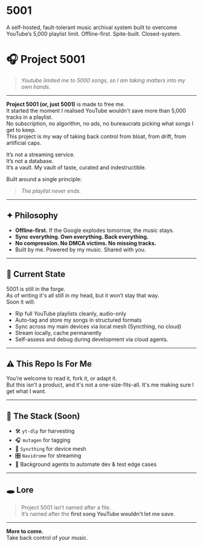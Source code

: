 # 5001
A self-hosted, fault-tolerant music archival system built to overcome YouTube’s 5,000 playlist limit. Offline-first. Spite-built. Closed-system.


# 🎧 Project 5001

> *Youtube limited me to 5000 songs, so I am taking matters into my own hands.*

---

**Project 5001 (or, just 5001)** is made to free me.  
It started the moment I realised YouTube wouldn't save more than 5,000 tracks in a playlist.  
No subscription, no algorithm, no ads, no bureaucrats picking what songs I get to keep.  
This project is my way of taking back control from bloat, from drift, from artificial caps.

It’s not a streaming service.  
It’s not a database.  
It’s a vault. My vault of taste, curated and indestructible.

Built around a single principle:

> _The playlist never ends._

---

## ✦ Philosophy

- **Offline-first.** If the Google explodes tomorrow, the music stays.
- **Sync everything. Own everything. Back everything.**
- **No compression. No DMCA victims. No missing tracks.**
- Built by me. Powered by my music. Shared with you.

---

## 🧪 Current State

5001 is still in the forge.  
As of writing it's all still in my head, but it won’t stay that way.  
Soon it will:

- Rip full YouTube playlists cleanly, audio-only
- Auto-tag and store my songs in structured formats
- Sync across my main devices via local mesh (Syncthing, no cloud)
- Stream locally, cache permanently
- Self-assess and debug during development via cloud agents.

---

## ⚠️ This Repo Is For Me

You’re welcome to read it, fork it, or adapt it.  
But this isn't a product, and it's not a one-size-fits-all.
It's me making sure I get what I want.

---

## 🧱 The Stack (Soon)

- 🛠️ `yt-dlp` for harvesting  
- 🎧 `mutagen` for tagging  
- 🧬 `Syncthing` for device mesh  
- 🎛️ `Navidrome` for streaming  
- 🤖 Background agents to automate dev & test edge cases  

---

## 🕳️ Lore

> Project 5001 isn’t named after a file.  
> It’s named after the **first song YouTube wouldn’t let me save**.

---

**More to come.**  
Take back control of your music.
